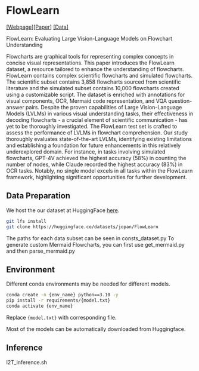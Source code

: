 # FlowLearn

[[Webpage]](https://github.com/Jo-Pan/FlowLearn)[[Paper]](.) [[Data]](https://huggingface.co/datasets/jopan/FlowLearn)

FlowLearn: Evaluating Large Vision-Language Models on Flowchart Understanding

Flowcharts are graphical tools for representing complex concepts in concise visual representations. This paper introduces the FlowLearn dataset, a resource tailored to enhance the understanding of flowcharts. FlowLearn contains complex scientific flowcharts and simulated flowcharts. The scientific subset contains 3,858 flowcharts sourced from scientific literature and the simulated subset contains 10,000 flowcharts created using a customizable script. The dataset is enriched with annotations for visual components, OCR, Mermaid code representation, and VQA question-answer pairs. Despite the proven capabilities of Large Vision-Language Models (LVLMs) in various visual understanding tasks, their effectiveness in decoding flowcharts - a crucial element of scientific communication - has yet to be thoroughly investigated. The FlowLearn test set is crafted to assess the performance of LVLMs in flowchart comprehension. Our study thoroughly evaluates state-of-the-art LVLMs, identifying existing limitations and establishing a foundation for future enhancements in this relatively underexplored domain. For instance, in tasks involving simulated flowcharts, GPT-4V achieved the highest accuracy (58%) in counting the number of nodes, while Claude recorded the highest accuracy (83%) in OCR tasks. Notably, no single model excels in all tasks within the FlowLearn framework, highlighting significant opportunities for further development.

## Data Preparation
We host the our dataset at HuggingFace [here](https://huggingface.co/datasets/jopan/FlowLearn).
```bash
git lfs install
git clone https://huggingface.co/datasets/jopan/FlowLearn
```
The paths for each data subset can be seen in consts_dataset.py
To generate custom Mermaid Flowcharts, you can first use get_mermaid.py and then parse_mermaid.py

## Environment
Different conda environments may be needed for different models.

```bash
conda create -n {env_name} python==3.10 -y
pip install -r requirements/{model.txt}
conda activate {env_name}
```
Replace `{model.txt}` with corresponding file.

Most of the models can be automatically downloaded from Huggingface. 

## Inference
I2T_inference.sh
